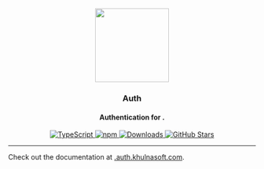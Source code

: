 <p align="center">
   <br/>
   <a href="https://auth.khulnasoft.com" target="_blank"><img width="150px" src="https://auth.khulnasoft.com/img/logo-sm.png" /></a>
   <h3 align="center"><framework-name> Auth</a></h3>
   <h4 align="center">Authentication for <framework-name>.</h4>
   <p align="center" style="align: center;">
      <a href="https://npm.im/next-auth">
        <img src="https://img.shields.io/badge/TypeScript-blue?style=flat-square" alt="TypeScript" />
      </a>
      <a href="https://npm.im/@auth/<framework-id>">
        <img alt="npm" src="https://img.shields.io/npm/v/@auth/<framework-id>?color=green&label=@auth/<framework-id>&style=flat-square">
      </a>
      <a href="https://www.npmtrends.com/@auth/<framework-id>">
        <img src="https://img.shields.io/npm/dm/@auth/<framework-id>?label=%20downloads&style=flat-square" alt="Downloads" />
      </a>
      <a href="https://github.com/khulnasoft/nextdev/stargazers">
        <img src="https://img.shields.io/github/stars/khulnasoft/nextdev?style=flat-square" alt="GitHub Stars" />
      </a>
   </p>
</p>

---

Check out the documentation at [<framework-id>.auth.khulnasoft.com](https://<framework-id>.auth.khulnasoft.com).
